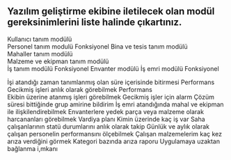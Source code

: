  ## Yazılım geliştirme ekibine iletilecek olan modül gereksinimlerini liste halinde çıkartınız.  
 
 Kullanıcı tanım modülü  
 Personel tanım modulü            Fonksiyonel
 Bina ve tesis tanım modülü   
 Mahaller tanım modülü  
 Malzeme ve ekipman tanım modülü   
 İş tanım modülü                  Fonksiyonel
 Envanter modülü 
 İş emri modülü                   Fonksiyonel 
 
 
 İşi atandığı zaman tanımlanmış olan süre içerisinde bitirmesi  Performans
 Gecikmiş işleri anlık olarak görebilmek    Performans  
 Ekibin  üzerine atanmış işleri görebilmek 
 Gecikmiş işler için alarm 
 Çözüm süresi bittiğinde grup amirine bildirim 
 İş emri atandığında mahal ve ekipman ile ilişkilendirebilmek
 Envanterlere yedek parça veya malzeme olarak harcananları görebilmek
 Vardiya planı
 Kimin üzerinde kaç iş var
 Saha çalışanlarının statü durumlarını anlık olarak takip
 Günlük ve aylık olarak çalışan personelin performansını ölçebilmek
 Çalışan malzemelerim kaç kez arıza verdiğini görmek
 Kategori bazında arıza raporu
 Uygulamaya uzaktan bağlanma i,mkanı
